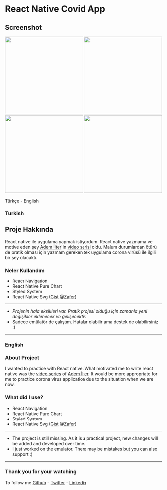 # React Native Covid App 

## Screenshot

<div style="display:flex, flex-direction:row, justify-content: space-between">
<img src="https://raw.githubusercontent.com/berat/covid-app-react-native/master/screenshots/home.png" width="250"/>
<img src="https://raw.githubusercontent.com/berat/covid-app-react-native/master/screenshots/search.png" width="250"/>
<img src="https://raw.githubusercontent.com/berat/covid-app-react-native/master/screenshots/search1.png" width="250"/>
<img src="https://raw.githubusercontent.com/berat/covid-app-react-native/master/screenshots/news.png" width="250"/>
</div>

Türkçe - English

### Turkish 
## Proje Hakkında
React native ile uygulama yapmak istiyordum. React native yazmama ve motive eden şey [Adem İlter](https://twitter.com/ademilter)'in [video serisi](https://www.youtube.com/watch?v=NZwqvEVonUU&list=PLadt0EaV4m3CWiofBOml0r95OmhiM6I6v) oldu. Malum durumlardan ötürü de pratik olması için yazmam gereken tek uygulama corona virüsü ile ilgili bir şey olacaktı.

### Neler Kullandım

 - React Navigation
 - React Native Pure Chart
 - Styled System
 - React Native Svg ([Gist](https://gist.github.com/ozcanzaferayan/31e95737dac14f1b8c3acb55be598b41)  [@Zafer](https://twitter.com/ZaferAyan))

<hr>

 - *Projenin hala eksikleri var. Pratik projesi olduğu için zamanla yeni değişikler eklenecek ve gelişecektir.*
 - Sadece emülatör de çalıştım. Hatalar olabilir ama destek de olabilirsiniz :)

<hr>

### English
### About Project

I wanted to practice with React native. What motivated me to write react native was the [video series](https://www.youtube.com/watch?v=NZwqvEVonUU&list=PLadt0EaV4m3CWiofBOml0r95OmhiM6I6v) of [Adem İlter](https://twitter.com/ademilter). It would be more appropriate for me to practice corona virus application due to the situation when we are now.

### What did I use?
-   React Navigation
-   React Native Pure Chart
-   Styled System
-   React Native Svg ([Gist](https://gist.github.com/ozcanzaferayan/31e95737dac14f1b8c3acb55be598b41)  [@Zafer](https://twitter.com/ZaferAyan))

<hr>

 - The project is still missing. As it is a practical project, new
   changes will be added and developed over time.
 - I just worked on the emulator. There may be mistakes but you can also
   support :)

<hr>

### Thank you for your watching
To follow me [Github](https://github.com/berat) - [Twitter](https://twitter.com/beratbozkurt0) - [Linkedin](https://www.linkedin.com/in/beratbozkurt/)
